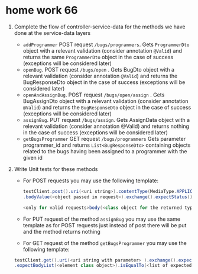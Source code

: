 # home work 66

1. Complete the flow of controller-service-data for the methods we have done at the service-data layers
   - `addProgrammer` POST request `/bugs/programmers`. Gets `ProgrammerDto` object with a relevant validation (consider annotation `@Valid`) and returns the same `ProgrammerDto` object in the case of success (exceptions will be considered later)
   - `openBug`. POST request `/bugs/open` . Gets BugDto object with a relevant validation (consider annotation `@Valid`) and returns the BugResponseDto object in the case of success (exceptions will be considered later)
   - `openAndAssignBug`. POST request `/bugs/open/assign` . Gets BugAssignDto object with a relevant validation (consider annotation `@Valid`) and returns the `BugResponseDto` object in the case of success (exceptions will be considered later)
   - `assignBug`. PUT request `/bugs/assign`. Gets AssignData object with a relevant validation (consider annotation @Valid) and returns nothing in the case of success (exceptions will be considered later)
   - `getBugsProgrammer` GET request `/bugs/programmers` Gets parameter programmer_id and returns `List<BugResponseDto>` containing objects related to the bugs having been assigned to a programmer with the given id
1. Write Unit tests for these methods

   - For POST requests you may use the following template:

     ```java
     testClient.post().uri(<uri string>).contentType(MediaType.APPLICATION_JSON)
     .bodyValue(<object passed in request>).exchange().expectStatus(). <ok or bad request>().

     <only for valid requests>body(<class object for the returned type>. isEqualTo(<expected object>)
     ```

   - For PUT request of the method `assignBug` you may use the same template as for POST requests just instead of post there will be put and the method returns nothing
   - For GET request of the method `getBugsProgrammer` you may use the following template:

   ```java
   testClient.get().uri(<uri string with parameter> ).exchange().expectStatus().<ok or bad request> ()
   .expectBodyList(<element class object>).isEqualTo(<list of expected objects>);
   ```
